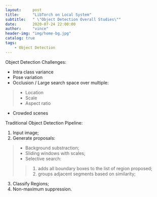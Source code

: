 ```yaml
---
layout:     post
title:      "LibTorch on Local System"
subtitle:   " \"Object Detection Overall Studies\""
date:       2020-07-24 22:00:00
author:     "vince"
header-img: "img/home-bg.jpg"
catalog: true
tags:
    - Object Detection
---
```


Object Detection Challenges:
- Intra class variance
- Pose variation
- Occlusion / Large search space over multiple:
> - Location
> - Scale
> - Aspect ratio
- Crowded scenes

Traditional Object Detection Pipeline:
1. Input image;
2. Generate proposals: 
> - Background substraction; 
> - Sliding windows with scales; 
> - Selective search:
>> 1. adds all boundary boxes to the list of region proposed;
>> 2. groups adjacent segments based on similarity;
3. Classify Regions;
4. Non-maximum suppression.



